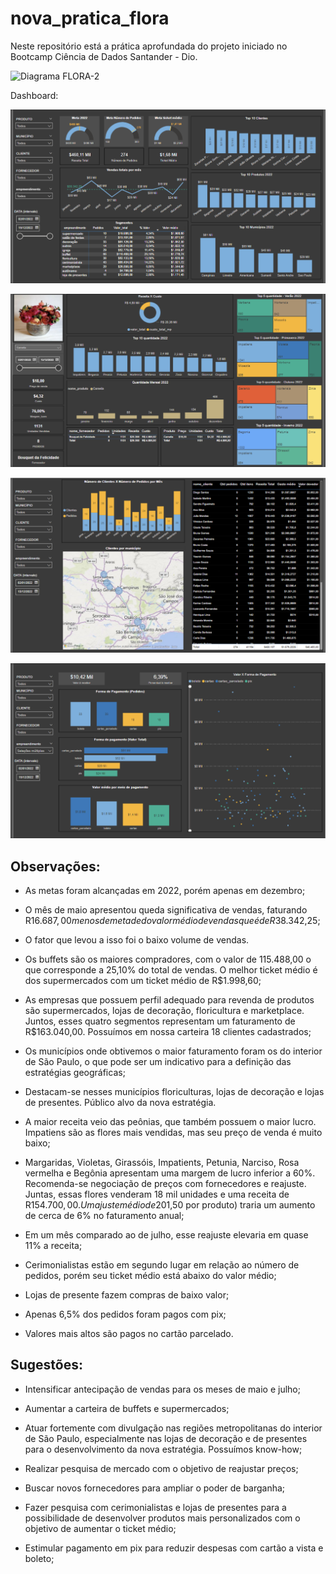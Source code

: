 # nova_pratica_flora

Neste repositório está a prática aprofundada do projeto iniciado no Bootcamp Ciência de Dados Santander - Dio.




![Diagrama FLORA-2](https://github.com/anibaltanganelli/Flora/assets/108743062/f31636b5-c6ee-400c-998c-42cd8b65b74e)


Dashboard:

![Dashboard Vendas](images/vendas.png)

![Dashboard Produtos](images/Produtos.png)

![Dashboard Clientes](images/Clientes.png)

![Dashboard Pagamentos](images/Pagamentos.png)



## Observações:


- As metas foram alcançadas em 2022, porém apenas em dezembro;

- O mês de maio apresentou queda significativa de vendas, faturando R$16.687,00 menos de metade do valor médio de vendas que é de R$38.342,25; 

- O fator que levou a isso foi o baixo volume de vendas.

- Os buffets são os maiores compradores, com o valor de 115.488,00 o que corresponde a 25,10% do total de vendas. O melhor ticket médio é dos supermercados com um ticket médio de R$1.998,60;

- As empresas que possuem perfil adequado para revenda de produtos são supermercados, lojas de decoração, floricultura e marketplace. Juntos, esses quatro segmentos representam um faturamento de R$163.040,00. Possuímos em nossa carteira 18 clientes cadastrados;

- Os municípios onde obtivemos o maior faturamento foram os do interior de São Paulo, o que pode ser um indicativo para a definição das estratégias geográficas;

- Destacam-se nesses municípios floriculturas, lojas de decoração e lojas de presentes. Público alvo da nova estratégia.

- A maior receita veio das peônias, que também possuem o maior lucro. Impatiens são as flores mais vendidas, mas seu preço de venda é muito baixo;

- Margaridas, Violetas, Girassóis, Impatients, Petunia, Narciso, Rosa vermelha e Begônia apresentam uma margem de lucro inferior a 60%. Recomenda-se negociação de preços com fornecedores e reajuste. Juntas, essas flores venderam 18 mil unidades e uma receita de R$154.700,00. Um ajuste médio de 20% (cerca de R$1,50 por produto) traria um aumento de cerca de 6% no faturamento anual;

- Em um mês comparado ao de julho, esse reajuste elevaria em quase 11% a receita;

- Cerimonialistas estão em segundo lugar em relação ao número de pedidos, porém seu ticket médio está abaixo do valor médio;

- Lojas de presente fazem compras de baixo valor;

- Apenas 6,5% dos pedidos foram pagos com pix;

- Valores mais altos são pagos no cartão parcelado.


## Sugestões:


- Intensificar antecipação de vendas para os meses de maio e julho;

- Aumentar a carteira de buffets e supermercados;

- Atuar fortemente com divulgação nas regiões metropolitanas do interior de São Paulo, especialmente nas lojas de decoração e de presentes para o desenvolvimento da nova estratégia. Possuímos know-how; 

- Realizar pesquisa de mercado com o objetivo de reajustar preços;

- Buscar novos fornecedores para ampliar o poder de barganha;

- Fazer pesquisa com cerimonialistas e lojas de presentes para a possibilidade de desenvolver produtos mais personalizados com o objetivo de aumentar o ticket médio;

- Estimular pagamento em pix para reduzir despesas com cartão a vista e boleto;
